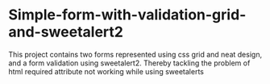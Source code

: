 # Simple-form-with-validation-grid-and-sweetalert2
This project contains two forms represented using css grid and neat design, and a form validation using sweetalert2. Thereby tackling the problem of html required attribute not working while using sweetalerts
